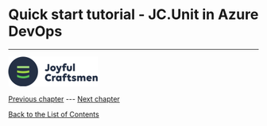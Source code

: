 # Quick start tutorial - JC.Unit in Azure DevOps


------

![Logo](../Images/media/jclogo.png)

[Previous chapter](../quick-start-local/conclusion)  --- [Next chapter](./install-jc-unit-extension)

[Back to the List of Contents](../index)  
